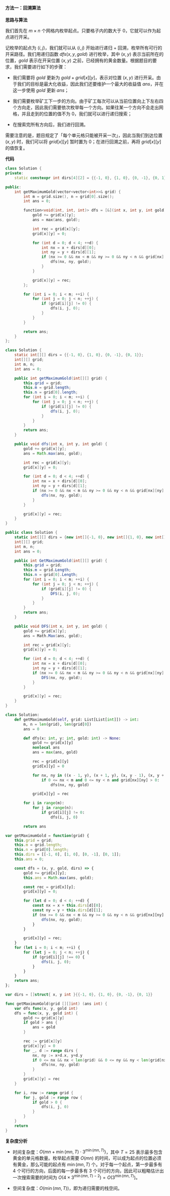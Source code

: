 #### 方法一：回溯算法

**思路与算法**

我们首先在 $m \times n$ 个网格内枚举起点。只要格子内的数大于 $0$，它就可以作为起点进行开采。

记枚举的起点为 $(i, j)$，我们就可以从 $(i, j)$ 开始进行递归 + 回溯，枚举所有可行的开采路径。我们用递归函数 $\textit{dfs}(x, y, \textit{gold})$ 进行枚举，其中 $(x, y)$ 表示当前所在的位置，$\textit{gold}$ 表示在开采位置 $(x, y)$ 之前，已经拥有的黄金数量。根据题目的要求，我们需要进行如下的步骤：

- 我们需要将 $\textit{gold}$ 更新为 $\textit{gold} + \textit{grid}[x][y]$，表示对位置 $(x, y)$ 进行开采。由于我们的目标是最大化收益，因此我们还要维护一个最大的收益值 $\textit{ans}$，并在这一步使用 $\textit{gold}$ 更新 $\textit{ans}$；

- 我们需要枚举矿工下一步的方向。由于矿工每次可以从当前位置向上下左右四个方向走，因此我们需要依次枚举每一个方向。如果往某一个方向不会走出网格，并且走到的位置的值不为 $0$，我们就可以进行递归搜索；

- 在搜索完所有方向后，我们进行回溯。

需要注意的是，题目规定了「每个单元格只能被开采一次」，因此当我们到达位置 $(x, y)$ 时，我们可以将 $\textit{grid}[x][y]$ 暂时置为 $0$；在进行回溯之前，再将 $\textit{grid}[x][y]$ 的值恢复。

**代码**

```C++ [sol1-C++]
class Solution {
private:
    static constexpr int dirs[4][2] = {{-1, 0}, {1, 0}, {0, -1}, {0, 1}};

public:
    int getMaximumGold(vector<vector<int>>& grid) {
        int m = grid.size(), n = grid[0].size();
        int ans = 0;

        function<void(int, int, int)> dfs = [&](int x, int y, int gold) {
            gold += grid[x][y];
            ans = max(ans, gold);

            int rec = grid[x][y];
            grid[x][y] = 0;

            for (int d = 0; d < 4; ++d) {
                int nx = x + dirs[d][0];
                int ny = y + dirs[d][1];
                if (nx >= 0 && nx < m && ny >= 0 && ny < n && grid[nx][ny] > 0) {
                    dfs(nx, ny, gold);
                }
            }

            grid[x][y] = rec;
        };

        for (int i = 0; i < m; ++i) {
            for (int j = 0; j < n; ++j) {
                if (grid[i][j] != 0) {
                    dfs(i, j, 0);
                }
            }
        }

        return ans;
    }
};
```

```Java [sol1-Java]
class Solution {
    static int[][] dirs = {{-1, 0}, {1, 0}, {0, -1}, {0, 1}};
    int[][] grid;
    int m, n;
    int ans = 0;

    public int getMaximumGold(int[][] grid) {
        this.grid = grid;
        this.m = grid.length;
        this.n = grid[0].length;
        for (int i = 0; i < m; ++i) {
            for (int j = 0; j < n; ++j) {
                if (grid[i][j] != 0) {
                    dfs(i, j, 0);
                }
            }
        }
        return ans;
    }

    public void dfs(int x, int y, int gold) {
        gold += grid[x][y];
        ans = Math.max(ans, gold);

        int rec = grid[x][y];
        grid[x][y] = 0;

        for (int d = 0; d < 4; ++d) {
            int nx = x + dirs[d][0];
            int ny = y + dirs[d][1];
            if (nx >= 0 && nx < m && ny >= 0 && ny < n && grid[nx][ny] > 0) {
                dfs(nx, ny, gold);
            }
        }

        grid[x][y] = rec;
    }
}
```

```C# [sol1-C#]
public class Solution {
    static int[][] dirs = {new int[]{-1, 0}, new int[]{1, 0}, new int[]{0, -1}, new int[]{0, 1}};
    int[][] grid;
    int m, n;
    int ans = 0;

    public int GetMaximumGold(int[][] grid) {
        this.grid = grid;
        this.m = grid.Length;
        this.n = grid[0].Length;
        for (int i = 0; i < m; ++i) {
            for (int j = 0; j < n; ++j) {
                if (grid[i][j] != 0) {
                    DFS(i, j, 0);
                }
            }
        }
        return ans;
    }

    public void DFS(int x, int y, int gold) {
        gold += grid[x][y];
        ans = Math.Max(ans, gold);

        int rec = grid[x][y];
        grid[x][y] = 0;

        for (int d = 0; d < 4; ++d) {
            int nx = x + dirs[d][0];
            int ny = y + dirs[d][1];
            if (nx >= 0 && nx < m && ny >= 0 && ny < n && grid[nx][ny] > 0) {
                DFS(nx, ny, gold);
            }
        }

        grid[x][y] = rec;
    }
}
```

```Python [sol1-Python3]
class Solution:
    def getMaximumGold(self, grid: List[List[int]]) -> int:
        m, n = len(grid), len(grid[0])
        ans = 0

        def dfs(x: int, y: int, gold: int) -> None:
            gold += grid[x][y]
            nonlocal ans
            ans = max(ans, gold)

            rec = grid[x][y]
            grid[x][y] = 0

            for nx, ny in ((x - 1, y), (x + 1, y), (x, y - 1), (x, y + 1)):
                if 0 <= nx < m and 0 <= ny < n and grid[nx][ny] > 0:
                    dfs(nx, ny, gold)

            grid[x][y] = rec

        for i in range(m):
            for j in range(n):
                if grid[i][j] != 0:
                    dfs(i, j, 0)

        return ans
```

```JavaScript [sol1-JavaScript]
var getMaximumGold = function(grid) {
    this.grid = grid;
    this.m = grid.length;
    this.n = grid[0].length;
    this.dirs = [[-1, 0], [1, 0], [0, -1], [0, 1]];
    this.ans = 0;

    const dfs = (x, y, gold, dirs) => {
        gold += grid[x][y];
        this.ans = Math.max(ans, gold);

        const rec = grid[x][y];
        grid[x][y] = 0;

        for (let d = 0; d < 4; ++d) {
            const nx = x + this.dirs[d][0];
            const ny = y + this.dirs[d][1];
            if (nx >= 0 && nx < m && ny >= 0 && ny < n && grid[nx][ny] > 0) {
                dfs(nx, ny, gold);
            }
        }

        grid[x][y] = rec;
    }
    for (let i = 0; i < m; ++i) {
        for (let j = 0; j < n; ++j) {
            if (grid[i][j] !== 0) {
                dfs(i, j, 0);
            }
        }
    }
    return ans;
};
```

```go [sol1-Golang]
var dirs = []struct{ x, y int }{{-1, 0}, {1, 0}, {0, -1}, {0, 1}}

func getMaximumGold(grid [][]int) (ans int) {
    var dfs func(x, y, gold int)
    dfs = func(x, y, gold int) {
        gold += grid[x][y]
        if gold > ans {
            ans = gold
        }

        rec := grid[x][y]
        grid[x][y] = 0
        for _, d := range dirs {
            nx, ny := x+d.x, y+d.y
            if 0 <= nx && nx < len(grid) && 0 <= ny && ny < len(grid[nx]) && grid[nx][ny] > 0 {
                dfs(nx, ny, gold)
            }
        }
        grid[x][y] = rec
    }

    for i, row := range grid {
        for j, gold := range row {
            if gold > 0 {
                dfs(i, j, 0)
            }
        }
    }
    return
}
```

**复杂度分析**

- 时间复杂度：$O(mn + \min(mn, T) \cdot 3^{\min(mn, T)})$，其中 $T = 25$ 表示最多包含黄金的单元格数量。枚举起点需要 $O(mn)$ 的时间，可以成为起点的位置必须有黄金，那么可能的起点有 $\min(mn, T)$ 个。对于每一个起点，第一步最多有 $4$ 个可行的方向，后面的每一步最多有 $3$ 个可行的方向，因此可以粗略估计出一次搜索需要的时间为 $O(4 \times 3^{\min(mn, T) - 2}) = O(3^{\min(mn, T)})$。

- 空间复杂度：$O(\min(mn, T))$，即为递归需要的栈空间。